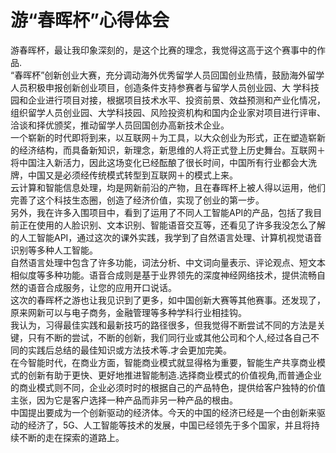# 游“春晖杯”心得体会
   游春晖杯，最让我印象深刻的，是这个比赛的理念，我觉得这高于这个赛事中的作品.<br>
   “春晖杯”创新创业大赛，充分调动海外优秀留学人员回国创业热情，鼓励海外留学人员积极申报创新创业项目，创造条件支持参赛者与留学人员创业园、大 
学科技园和企业进行项目对接，根据项目技术水平、投资前景、效益预测和产业化情况，组织留学人员创业园、大学科技园、风险投资机构和国内企业家对项目进行评审、洽谈和择优颁奖，推动留学人员回国创办高新技术企业。<br>
    一个崭新的时代即将到来，以互联网＋为工具，以大众创业为形式，正在塑造崭新的经济结构，而具备新知识，新理念，新思维的人将正式登上历史舞台。互联网＋将中国注入新活力，因此这场变化已经酝酿了很长时间，中国所有行业都会大洗牌，中国又是必须经传统模式转型到互联网＋的模式上来。<br>
    云计算和智能信息处理，均是网新前沿的产物，且在春晖杯上被人得以运用，他们完善了这个科技生态圈，创造了经济价值，实现了创业的第一步。<br>
    另外，我在许多入围项目中，看到了运用了不同人工智能API的产品，包括了我目前正在使用的人脸识别、文本识别、智能语音交互等，还看见了许多我没怎么了解的人工智能API，通过这次的课外实践，我学到了自然语言处理、计算机视觉语音识别等多种人工智能。<br>
    自然语言处理中包含了许多功能，词法分析、中文词向量表示、评论观点、短文本相似度等多种功能。语音合成则是基于业界领先的深度神经网络技术，提供流畅自然的语音合成服务，让您的应用开口说话。<br>
    这次的春晖杯之游也让我见识到了更多，如中国创新大赛等其他赛事。还发现了，原来网新可以与电子商务，金融管理等多种学科行业相挂钩。<br>
    我认为，习得最佳实践和最新技巧的路径很多，但我觉得不断尝试不同的方法是关键，只有不断的尝试，不断的创新，我们同行业或其他公司和个人,经过各自己不同的实践后总结的最佳知识或方法技术等.才会更加完美。<br>
    在今智能时代，在商业方面，智能商业模式就显得格为重要，智能生产共享商业模式的创新有助于更快、更好地推进智能制造.选择商业模式的价值视角,而普通企业的商业模式则不同，企业必须时时的根据自己的产品特色，提供给客户独特的价值主张，因为它是客户选择一种产品而非另一种产品的根由。<br>
    中国提出要成为一个创新驱动的经济体。今天的中国的经济已经是一个由创新来驱动的经济了，5G、人工智能等技术的发展，中国已经领先于多个国家，并且将持续不断的走在探索的道路上。
